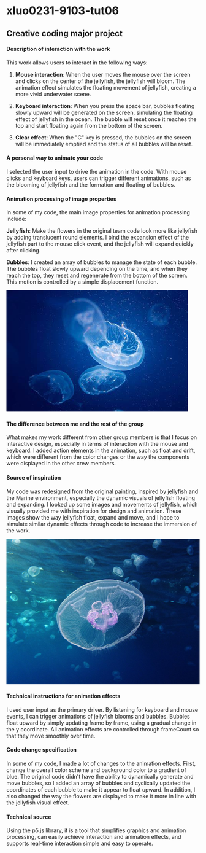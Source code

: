 # xluo0231-9103-tut06
## **Creative coding major project**
#### **Description of interaction with the work**
This work allows users to interact in the following ways:

1. **Mouse interaction**: When the user moves the mouse over the screen and clicks on the center of the jellyfish, the jellyfish will bloom. The animation effect simulates the floating movement of jellyfish, creating a more vivid underwater scene.

2. **Keyboard interaction**: When you press the space bar, bubbles floating slowly upward will be generated on the screen, simulating the floating effect of jellyfish in the ocean. The bubble will reset once it reaches the top and start floating again from the bottom of the screen.

3. **Clear effect**: When the "C" key is pressed, the bubbles on the screen will be immediately emptied and the status of all bubbles will be reset.

#### **A personal way to animate your code**
I selected the user input to drive the animation in the code. With mouse clicks and keyboard keys, users can trigger different animations, such as the blooming of jellyfish and the formation and floating of bubbles.

#### **Animation processing of image properties**
In some of my code, the main image properties for animation processing include:

**Jellyfish**: Make the flowers in the original team code look more like jellyfish by adding translucent round elements. I bind the expansion effect of the jellyfish part to the mouse click event, and the jellyfish will expand quickly after clicking.

**Bubbles**: I created an array of bubbles to manage the state of each bubble. The bubbles float slowly upward depending on the time, and when they reach the top, they reset and regenerate from the bottom of the screen. This motion is controlled by a simple displacement function.

![An image of jellyfish](OIP.jfif)

#### **The difference between me and the rest of the group**
What makes my work different from other group members is that I focus on interactive design, especially in terms of interaction with the mouse and keyboard. I added action elements in the animation, such as float and drift, which were different from the color changes or the way the components were displayed in the other crew members.

#### **Source of inspiration**
My code was redesigned from the original painting, inspired by jellyfish and the Marine environment, especially the dynamic visuals of jellyfish floating and expanding. I looked up some images and movements of jellyfish, which visually provided me with inspiration for design and animation. These images show the way jellyfish float, expand and move, and I hope to simulate similar dynamic effects through code to increase the immersion of the work.

![An image of jellyfish](Moon_jellyfish.jpg)

#### **Technical instructions for animation effects**
I used user input as the primary driver. By listening for keyboard and mouse events, I can trigger animations of jellyfish blooms and bubbles. Bubbles float upward by simply updating frame by frame, using a gradual change in the y coordinate. All animation effects are controlled through frameCount so that they move smoothly over time.

#### **Code change specification**
In some of my code, I made a lot of changes to the animation effects. First, change the overall color scheme and background color to a gradient of blue. The original code didn't have the ability to dynamically generate and move bubbles, so I added an array of bubbles and cyclically updated the coordinates of each bubble to make it appear to float upward. In addition, I also changed the way the flowers are displayed to make it more in line with the jellyfish visual effect.

#### **Technical source**
Using the p5.js library, it is a tool that simplifies graphics and animation processing, can easily achieve interaction and animation effects, and supports real-time interaction simple and easy to operate.